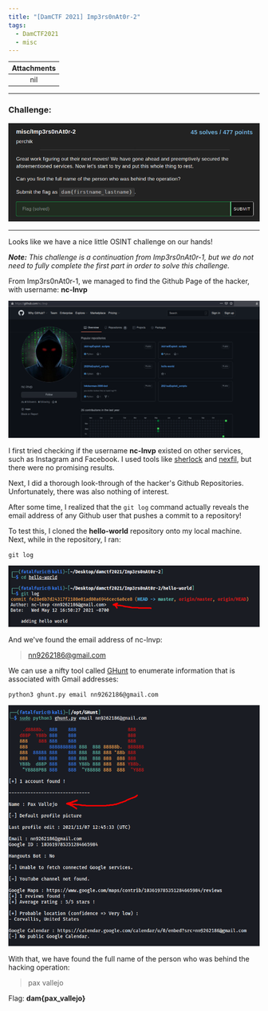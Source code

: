 ```yaml
---
title: "[DamCTF 2021] Imp3rs0nAt0r-2"
tags:
  - DamCTF2021
  - misc
---
```


| Attachments |
| :---------: |
|     nil     |

---

### Challenge:

![screenshot1](../assets/images/DAM2021_Imp3rs0nAt0r-2/screenshot1.png)

---

Looks like we have a nice little OSINT challenge on our hands!

***Note:** This challenge is a continuation from Imp3rs0nAt0r-1, but we do not need to fully complete the first part in order to solve this challenge.*

From Imp3rs0nAt0r-1, we managed to find the Github Page of the hacker, with username: **nc-lnvp**

![screenshot2](../assets/images/DAM2021_Imp3rs0nAt0r-2/screenshot2.png)

I first tried checking if the username **nc-lnvp** existed on other services, such as Instagram and Facebook. I used tools like [sherlock](https://github.com/sherlock-project/sherlock) and [nexfil](https://github.com/thewhiteh4t/nexfil), but there were no promising results.

Next, I did a thorough look-through of the hacker's Github Repositories. Unfortunately, there was also nothing of interest.

After some time, I realized that the `git log` command actually reveals the email address of any Github user that pushes a commit to a repository! 

To test this, I cloned the **hello-world** repository onto my local machine. Next, while in the repository, I ran:

```
git log
```

![screenshot3](../assets/images/DAM2021_Imp3rs0nAt0r-2/screenshot3.png)

And we've found the email address of nc-lnvp:

> nn9262186@gmail.com

We can use a nifty tool called [GHunt](https://github.com/mxrch/GHunt) to enumerate information that is associated with Gmail addresses:

```
python3 ghunt.py email nn9262186@gmail.com
```

![screenshot4](../assets/images/DAM2021_Imp3rs0nAt0r-2/screenshot4.png)

With that, we have found the full name of the person who was behind the hacking operation: 

> pax vallejo

Flag: **dam{pax_vallejo}**

